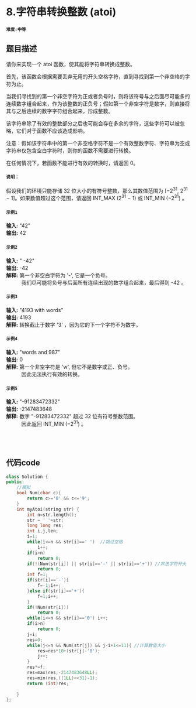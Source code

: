 # 8.字符串转换整数 (atoi)
#### `难度:中等`
## 题目描述
请你来实现一个 atoi 函数，使其能将字符串转换成整数。

首先，该函数会根据需要丢弃无用的开头空格字符，直到寻找到第一个非空格的字符为止。

当我们寻找到的第一个非空字符为正或者负号时，则将该符号与之后面尽可能多的连续数字组合起来，作为该整数的正负号；假如第一个非空字符是数字，则直接将其与之后连续的数字字符组合起来，形成整数。

该字符串除了有效的整数部分之后也可能会存在多余的字符，这些字符可以被忽略，它们对于函数不应该造成影响。

注意：假如该字符串中的第一个非空格字符不是一个有效整数字符、字符串为空或字符串仅包含空白字符时，则你的函数不需要进行转换。

在任何情况下，若函数不能进行有效的转换时，请返回 0。

#### `说明：`

假设我们的环境只能存储 32 位大小的有符号整数，那么其数值范围为 [−2<sup>31</sup>,  2<sup>31</sup> − 1]。如果数值超过这个范围，请返回  INT_MAX (2<sup>31</sup> − 1) 或 INT_MIN (−2<sup>31</sup>) 。

#### `示例1`
**输入:** "42"  
**输出:** 42
<br>

#### `示例2`
**输入:** "    -42"  
**输出:** -42   
**解释:** 第一个非空白字符为 '-', 它是一个负号。  
&emsp;&emsp;&emsp;我们尽可能将负号与后面所有连续出现的数字组合起来，最后得到 -42 。

#### `示例3`
**输入:** "4193 with words"  
**输出:** 4193   
**解释:** 转换截止于数字 '3' ，因为它的下一个字符不为数字。  

#### `示例4`
**输入:** "words and 987"  
**输出:** 0   
**解释:** 第一个非空字符是 'w', 但它不是数字或正、负号。  
&emsp;&emsp;&emsp;因此无法执行有效的转换。 
#### `示例5`
**输入:** "-91283472332"  
**输出:** -2147483648     
**解释:** 数字 "-91283472332" 超过 32 位有符号整数范围。  
&emsp;&emsp;&emsp;因此返回 INT_MIN (−2<sup>31</sup>) 。
<br>
<br>
<br>
<br>

## 代码code
```C++
class Solution {
public:
    //模拟
    bool Num(char c){
        return c>='0' && c<='9';
    }
    int myAtoi(string str) {
        int n=str.length();
        str = ' '+str;
        long long res;
        int i,j,len;
        i=1;
        while(i<=n && str[i]==' ')  //跳过空格
            i++;
        if(i>n)
            return 0;
        if(!(Num(str[i]) || str[i]=='-' || str[i]=='+')) //非法字符开头
            return 0;
        int f=1;
        if(str[i]=='-'){
            f=-1;i++;
        }else if(str[i]=='+'){
            f=1;i++;
        }
        if(!Num(str[i]))
            return 0;
        while(i<=n && str[i]=='0') i++;
        if(i>n)
            return 0;
        j=i;
        res=0;
        while(j<=n && Num(str[j]) && j-i+1<=11){ //计算数值大小
            res=res*10+(str[j]-'0');
            j++;
        }
        res*=f;
        res=max(res,-2147483648LL);
        res=min(res,((1LL)<<31)-1);
        return (int)res;
        
    }
};
```
